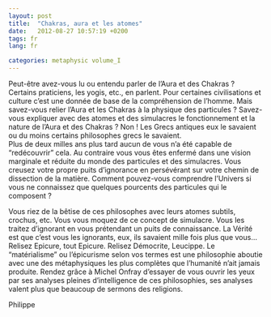 ```yaml
---
layout: post
title:  "Chakras, aura et les atomes"
date:   2012-08-27 10:57:19 +0200
tags: fr
lang: fr

categories: metaphysic volume_I
---
```

Peut-être avez-vous lu ou entendu parler de l’Aura et des Chakras ? Certains praticiens, les yogis, etc., en parlent. Pour certaines civilisations et culture c’est une donnée de base de la compréhension de l’homme. Mais savez-vous relier l’Aura et les Chakras à la physique des particules ? Savez-vous expliquer avec des atomes et des simulacres le fonctionnement et la nature de l’Aura et des Chakras ? Non ! Les Grecs antiques eux le savaient ou du moins certains philosophes grecs le savaient.<br>
Plus de deux milles ans plus tard aucun de vous n’a été capable de “redécouvrir” cela. Au contraire vous vous êtes enfermé dans une vision marginale et réduite du monde des particules et des simulacres. Vous creusez votre propre puits d’ignorance en persévérant sur votre chemin de dissection de la matière. Comment pouvez-vous comprendre l’Univers si vous ne connaissez que quelques pourcents des particules qui le composent ?

Vous riez de la bêtise de ces philosophes avec leurs atomes subtils, crochus, etc. Vous vous moquez de ce concept de simulacre. Vous les traitez d’ignorant en vous prétendant un puits de connaissance. La Vérité est que c’est vous les ignorants, eux, ils savaient mille fois plus que vous… Relisez Epicure, tout Epicure. Relisez Démocrite, Leucippe. Le “matérialisme” ou l’épicurisme selon vos termes est une philosophie aboutie avec une des métaphysiques les plus complètes que l’humanité n’ait jamais produite. Rendez grâce à Michel Onfray d’essayer de vous ouvrir les yeux par ses analyses pleines d’intelligence de ces philosophies, ses analyses valent plus que beaucoup de sermons des religions.

Philippe

<!-- 
Ce(tte) œuvre est mise à disposition selon les termes de la Licence Creative Commons Attribution - Pas d’Utilisation Commerciale 4.0 International.
-->